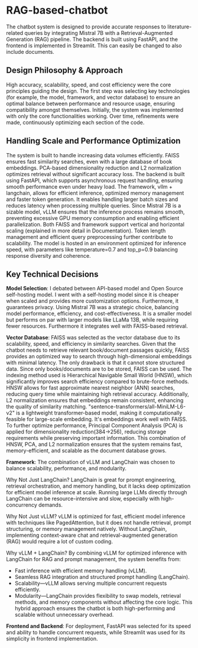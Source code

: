# RAG-based-chatbot
The chatbot system is designed to provide accurate responses to literature-related queries by integrating Mistral 7B with a Retrieval-Augmented Generation (RAG) pipeline. The backend is built using FastAPI, and the frontend is implemented in Streamlit. This can easily be changed to also include documents.

## Design Philosophy & Approach

High accuracy, scalability, speed, and cost efficiency were the core principles guiding the design. The first step was selecting key technologies (for example, the model, framework, and vector database) to ensure an optimal balance between performance and resource usage, ensuring compatibility amongst themselves.  Initially, the system was implemented with only the core functionalities working. Over time, refinements were made, continuously optimizing each section of the code. 

## Handling Scale and Performance Optimization

The system is built to handle increasing data volumes efficiently. FAISS ensures fast similarity searches, even with a large database of book embeddings. PCA-based dimensionality reduction and L2 normalization optimizes retrieval without significant accuracy loss. The backend is built using FastAPI, which supports asynchronous request handling, ensuring smooth performance even under heavy load. 
The framework, vllm + langchain, allows for efficient inference, optimized memory management and faster token generation. It enables handling larger batch sizes and reduces latency when processing multiple queries. Since Mistral 7B is a sizable model, vLLM ensures that the inference process remains smooth, preventing excessive GPU memory consumption and enabling efficient parallelization. Both FAISS and framework support vertical and horizontal scaling (explained in more detail in Documentation).
Token length management and efficient query preprocessing further contribute to scalability. The model is hosted in an environment optimized for inference speed, with parameters like temperature=0.7 and top_p=0.9 balancing response diversity and coherence.

## Key Technical Decisions

**Model Selection**: 
I debated between API-based model and Open Source self-hosting model. I went with a self-hosting model since it is cheaper when scaled and provides more customization options. Furthermore, it guarantees privacy.
Using Mistral 7B was a strategic choice, balancing model performance, efficiency, and cost-effectiveness. It is a smaller model but performs on par with larger models like LLaMa 13B, while requiring fewer resources. Furthermore it integrates well with FAISS-based retrieval.

**Vector Database**:
FAISS was selected as the vector database due to its scalability, speed, and efficiency in similarity searches. Given that the chatbot needs to retrieve relevant book/document passages quickly, FAISS provides an optimized way to search through high-dimensional embeddings with minimal latency. The only drawback is that it cannot store structured data. Since only books/documents are to be stored, FAISS can be used.
The indexing method used is Hierarchical Navigable Small World (HNSW), which significantly improves search efficiency compared to brute-force methods. HNSW allows for fast approximate nearest neighbor (ANN) searches, reducing query time while maintaining high retrieval accuracy. Additionally, L2 normalization ensures that embeddings remain consistent, enhancing the quality of similarity matching.
"sentence-transformers/all-MiniLM-L6-v2" is a lightweight transformer-based model, making it computationally feasible for large-scale embedding. It's embeddings work well with FAISS.
To further optimize performance, Principal Component Analysis (PCA) is applied for dimensionality reduction(384->256), reducing storage requirements while preserving important information. This combination of HNSW, PCA, and L2 normalization ensures that the system remains fast, memory-efficient, and scalable as the document database grows.

**Framework**:
The combination of vLLM and LangChain was chosen to balance scalability, performance, and modularity.

Why Not Just LangChain?
LangChain is great for prompt engineering, retrieval orchestration, and memory handling, but it lacks deep optimization for efficient model inference at scale. Running large LLMs directly through LangChain can be resource-intensive and slow, especially with high-concurrency demands.

Why Not Just vLLM?
vLLM is optimized for fast, efficient model inference with techniques like PagedAttention, but it does not handle retrieval, prompt structuring, or memory management natively. Without LangChain, implementing context-aware chat and retrieval-augmented generation (RAG) would require a lot of custom coding.

Why vLLM + LangChain?
By combining vLLM for optimized inference with LangChain for RAG and prompt management, the system benefits from:
- Fast inference with efficient memory handling (vLLM).
- Seamless RAG integration and structured prompt handling (LangChain).
- Scalability—vLLM allows serving multiple concurrent requests efficiently.
- Modularity—LangChain provides flexibility to swap models, retrieval methods, and memory components without affecting the core logic.
This hybrid approach ensures the chatbot is both high-performing and scalable without unnecessary overhead.

**Frontend and Backend**:
For deployment, FastAPI was selected for its speed and ability to handle concurrent requests, while Streamlit was used for its simplicity in frontend implementation. 
